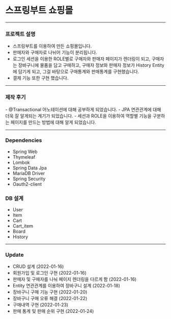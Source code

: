 <h1>스프링부트 쇼핑몰</h1>

<hr>

<h3>프로젝트 설명</h3>

- 스프링부트를 이용하여 만든 쇼핑몰입니다.
- 판매자와 구매자로 나뉘어 기능이 분리됩니다.
- 로그인 세션을 이용한 ROLE별로 구매자와 판매자 페이지가 렌더링이 되고, 구매자는 장바구니에 물품을 담고 구매하고, 구매자 정보와 판매자 정보가 History Entity에 담기게 되고, 그걸 바탕으로 구매통계와 판매통계를 구현했습니다.
- 결제 기능 또한 구현 했습니다.

<hr>

<h3>제작 후기</h3>
- @Transactional 어노테이션에 대해 공부하게 되었습니다.
- JPA 연관관계에 대해 더욱 잘 알게되는 계기가 되었습니다.
- 세션과 ROLE을 이용하여 역할별 기능을 구분하는 페이지를 만드는 방법에 대해 알게 되었습니다.


<hr>


<h3>Dependencies</h3>

- Spring Web
- Thymeleaf
- Lombok
- Spring Data Jpa
- MariaDB Driver
- Spring Security
- Oauth2-client


<h3>DB 설계</h3>

- User
- Item
- Cart
- Cart_item
- Board
- History


<hr>

<h3>Update</h3>

- CRUD 설계 (2022-01-16)
- 회원가입 및 로그인 구현 (2022-01-16)
- 판매자 및 구매자를 나눠 페이지 렌더링을 다르게 함 (2022-01-16)
- Entity 연관관계를 이용하여 장바구니 설계 (2022-01-18)
- 장바구니 구매 기능 구현 (2022-01-20)
- 장바구니 구매 오류 해결 (2022-01-22)
- 구매내역 구현 (2022-01-23)
- 판매 통계 및 판매 순위 구현 (2022-01-24)
